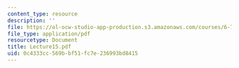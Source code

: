 ```yaml
---
content_type: resource
description: ''
file: https://ol-ocw-studio-app-production.s3.amazonaws.com/courses/6-772-compound-semiconductor-devices-spring-2003/0c4333cc569bbf51fc7e236993bd8415_Lecture15.pdf
file_type: application/pdf
resourcetype: Document
title: Lecture15.pdf
uid: 0c4333cc-569b-bf51-fc7e-236993bd8415
---
```


